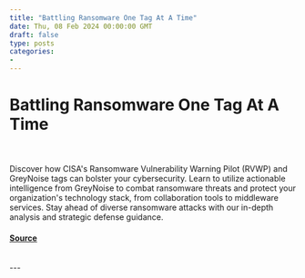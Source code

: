 ```yaml
---
title: "Battling Ransomware One Tag At A Time"
date: Thu, 08 Feb 2024 00:00:00 GMT
draft: false
type: posts
categories: 
- 
---
```

# Battling Ransomware One Tag At A Time

<br/>

<br/>
Discover how CISA's Ransomware Vulnerability Warning Pilot (RVWP) and GreyNoise tags can bolster your cybersecurity. Learn to utilize actionable intelligence from GreyNoise to combat ransomware threats and protect your organization's technology stack, from collaboration tools to middleware services. Stay ahead of diverse ransomware attacks with our in-depth analysis and strategic defense guidance.

#### [Source](https://www.greynoise.io/blog/battling-ransomware-one-tag-at-a-time)

<br/>
---
